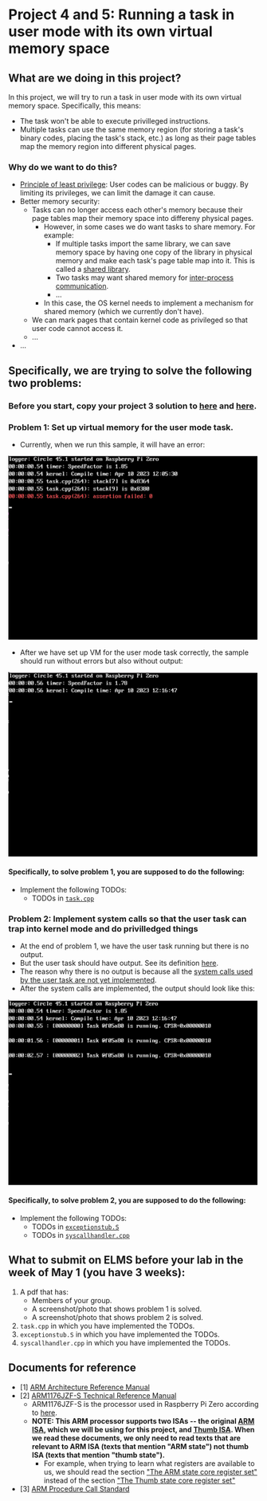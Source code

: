 # Project 4 and 5: Running a task in user mode with its own virtual memory space

## What are we doing in this project?
In this project, we will try to run a task in user mode with its own virtual memory space.
Specifically, this means:
- The task won't be able to execute privilleged instructions.
- Multiple tasks can use the same memory region (for storing a task's binary codes, placing the task's stack, etc.) as long as their page tables map the memory region into different physical pages.

### Why do we want to do this?
- [Principle of least privilege](https://en.wikipedia.org/wiki/Principle_of_least_privilege): User codes can be malicious or buggy. By limiting its privileges, we can limit the damage it can cause.
- Better memory security: 
  - Tasks can no longer access each other's memory because their page tables map their memory space into differeny physical pages.
    - However, in some cases we do want tasks to share memory. For example:
      - If multiple tasks import the same library, we can save memory space by having one copy of the library in physical memory and make each task's page table map into it. This is called a [shared library](https://en.wikipedia.org/wiki/Library_(computing)#Shared_libraries).
      - Two tasks may want shared memory for [inter-process communication](https://en.wikipedia.org/wiki/Inter-process_communication).
      - ...
    - In this case, the OS kernel needs to implement a mechanism for shared memory (which we currently don't have).
  - We can mark pages that contain kernel code as privileged so that user code cannot access it.
  - ...
- ...

## Specifically, we are trying to solve the following two problems:

### Before you start, copy your project 3 solution to [here](../../lib/sched/taskswitch.S#L27-L30) and [here](../../lib/sched/scheduler.cpp#L1).

### Problem 1: Set up virtual memory for the user mode task.
- Currently, when we run this sample, it will have an error:

<img src="img/project 4 after copying p3 sol_part 1 init state_Run called.png" width="500">

- After we have set up VM for the user mode task correctly, the sample should run without errors but also without output:

<img src="img/project 4 after impl vm_user task runs but no output_need syscall impl.png" width="500">

#### Specifically, to solve problem 1, you are supposed to do the following:
- Implement the following TODOs:
  - TODOs in [`task.cpp`](../../lib/sched/task.cpp#L204-L260)
  
### Problem 2: Implement system calls so that the user task can trap into kernel mode and do privilledged things
- At the end of problem 1, we have the user task running but there is no output.
- But the user task should have output. See its definition [here](user_mode_task/main.c).
- The reason why there is no output is because all the [system calls used by the user task are not yet implemented](user_mode_task/my_c_library.c#L43-L81).
- After the system calls are implemented, the output should look like this:

<img src="img/project 4 after impl syscall_user task now runs and print.png" width="500">

#### Specifically, to solve problem 2, you are supposed to do the following:
- Implement the following TODOs:
  - TODOs in [`exceptionstub.S`](../../lib/exceptionstub.S#L76-L88)
  - TODOs in [`syscallhandler.cpp`](../../lib/syscallhandler.cpp#L10)

## What to submit on ELMS before your lab in the week of May 1 (you have 3 weeks):
1. A pdf that has:
	- Members of your group.
	- A screenshot/photo that shows problem 1 is solved.
	- A screenshot/photo that shows problem 2 is solved.
1. `task.cpp` in which you have implemented the TODOs.
1. `exceptionstub.S` in which you have implemented the TODOs.
1. `syscallhandler.cpp` in which you have implemented the TODOs.

## Documents for reference
- [1] [ARM Architecture Reference Manual](https://documentation-service.arm.com/static/5f8dacc8f86e16515cdb865a)
- [2] [ARM1176JZF-S Technical Reference Manual](https://developer.arm.com/documentation/ddi0301/latest/)
	- ARM1176JZF-S is the processor used in Raspberry Pi Zero according to [here](https://www.raspberrypi.com/documentation/computers/processors.html).
	-  **NOTE: This ARM processor supports two ISAs -- the original [ARM ISA](https://en.wikipedia.org/wiki/ARM_architecture_family#Instruction_set), which we will be using for this project, and [Thumb ISA](https://en.wikipedia.org/wiki/ARM_architecture_family#Thumb). When we read these documents, we only need to read texts that are relevant to ARM ISA (texts that mention "ARM state") not thumb ISA (texts that mention "thumb state").**
		- For example, when trying to learn what registers are available to us, we should read the section ["The ARM state core register set"](https://developer.arm.com/documentation/ddi0301/h/programmer-s-model/registers/the-arm-state-core-register-set?lang=en) instead of the section ["The Thumb state core register set"](https://developer.arm.com/documentation/ddi0301/h/programmer-s-model/registers/the-thumb-state-core-register-set?lang=en)
- [3] [ARM Procedure Call Standard](https://developer.arm.com/documentation/dui0041/c/ARM-Procedure-Call-Standard)


